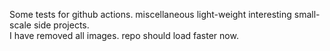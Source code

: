 Some tests for github actions.
miscellaneous light-weight interesting small-scale side projects.   <br />
I have removed all images. repo should load faster now.
